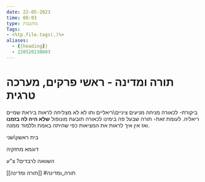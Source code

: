 ```yaml
---
date: 22-05-2023
time: 08:03
type: מחשבות
Tags:
- <%tp.file.tags(,)%>
aliases:
  - {{heading}}
  - 220520230803
---
```


# תורה ומדינה - ראשי פרקים, מערכה טרגית

ביקורת- לכאורה מניחה מניעים ציניים\ריאליים ותו לא
לא מצליחה לראות ביראת שמיים ריאליה.
לעומת זאת- תורה שבעל פה בימינו  לכאורה תובעת מונופול **שלא היה לה בזמנו** ואז אין איך לראות את המציאות כפי שהיתה באמת וללמוד ממנה.

בית ראשון\שני

דוגמא מחזקיה

השוואה לרבדים? צ"ע

[[תורה ומדינה]] #תורה_ומדינה 